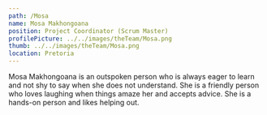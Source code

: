```yaml
---
path: /Mosa
name: Mosa Makhongoana
position: Project Coordinator (Scrum Master)
profilePicture: ../../images/theTeam/Mosa.png
thumb: ../../images/theTeam/Mosa.png
location: Pretoria
---
```


Mosa Makhongoana is an outspoken person who is always eager to learn and not shy to say when she does not understand. She is a friendly person who loves laughing when things amaze her and accepts advice. She is a hands-on person and likes helping out.